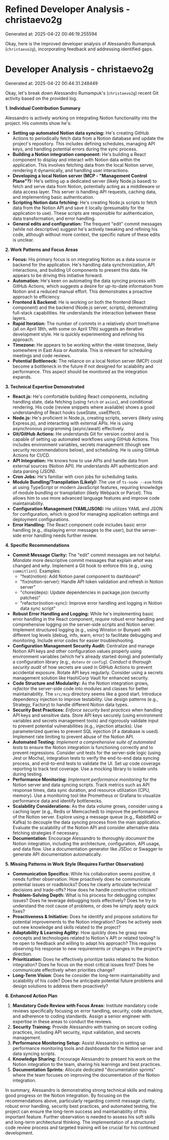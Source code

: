 # Refined Developer Analysis - christaevo2g
Generated at: 2025-04-22 00:46:19.255594

Okay, here is the improved developer analysis of Alessandro Rumampuk (`christaevo2g`), incorporating feedback and addressing identified gaps.

# Developer Analysis - christaevo2g
Generated at: 2025-04-22 00:44:31.248449

Okay, let's break down Alessandro Rumampuk's (`christaevo2g`) recent Git activity based on the provided log.

**1. Individual Contribution Summary**

Alessandro is actively working on integrating Notion functionality into the project. His commits show he's:

*   **Setting up automated Notion data syncing:** He's creating GitHub Actions to periodically fetch data from a Notion database and update the project's repository.  This includes defining schedules, managing API keys, and handling potential errors during the sync process.
*   **Building a Notion integration component:** He's building a React component to display and interact with Notion data within the application. This involves fetching data from the local Notion server, rendering it dynamically, and handling user interactions.
*   **Developing a local Notion server (MCP - "Management Control Plane"?):** He's setting up a dedicated server (likely Node.js based) to fetch and serve data from Notion, potentially acting as a middleware or data access layer. This server is handling API requests, caching data, and implementing basic authentication.
*   **Scripting Notion data fetching:** He's creating Node.js scripts to fetch data from the Notion API and save it locally (presumably for the application to use). These scripts are responsible for authentication, data transformation, and error handling.
*   **General edits and configuration:** The frequent "edit" commit messages (while not descriptive) suggest he's actively tweaking and refining his code, although without more context, the specific nature of these edits is unclear.

**2. Work Patterns and Focus Areas**

*   **Focus:** His primary focus is on integrating Notion as a data source or backend for the application. He's handling data synchronization, API interactions, and building UI components to present this data.  He appears to be driving this initiative forward.
*   **Automation:** He's keen on automating the data syncing process with GitHub Actions, which suggests a desire for up-to-date information from Notion and a reduced manual effort. This demonstrates a proactive approach to efficiency.
*   **Frontend & Backend:** He is working on both the frontend (React component) and the backend (Node.js server, scripts), demonstrating full-stack capabilities.  He understands the interaction between these layers.
*   **Rapid Iteration:** The number of commits in a relatively short timeframe (all on April 18th, with some on April 17th) suggests an iterative development style. He is quickly experimenting and refining his approach.
*   **Timezone:** He appears to be working within the `+0800` timezone, likely somewhere in East Asia or Australia. This is relevant for scheduling meetings and code reviews.
*   **Potential Bottleneck:**  The reliance on a local Notion server (MCP) could become a bottleneck in the future if not designed for scalability and performance. This aspect should be monitored as the integration expands.

**3. Technical Expertise Demonstrated**

*   **React.js:** He's comfortable building React components, including handling state, data fetching (using `fetch` or `axios`), and conditional rendering. His code (review snippets where available) shows a good understanding of React hooks (useState, useEffect).
*   **Node.js:** He's proficient in Node.js, creating scripts, servers (likely using Express.js), and interacting with external APIs. He is using asynchronous programming (async/await) effectively.
*   **Git/GitHub Actions:** He understands Git for version control and is capable of setting up automated workflows using GitHub Actions. This includes environment variables, secrets management (though see security recommendations below), and scheduling. He is using GitHub Actions for CI/CD.
*   **API Integration:** He knows how to use APIs and handle data from external sources (Notion API). He understands API authentication and data parsing (JSON).
*   **Cron Jobs:** He's familiar with cron jobs for scheduling tasks.
*   **Module Bundling/Transpilation (Likely):** The use of `ts-node --esm` hints at using TypeScript or modern JavaScript features, requiring knowledge of module bundling or transpilation (likely Webpack or Parcel). This allows him to use more advanced language features and improve code maintainability.
*   **Configuration Management (YAML/JSON):** He utilizes YAML and JSON for configuration, which is good for managing application settings and deployment configurations.
*   **Error Handling:** The React component code includes basic error handling (e.g., displaying error messages to the user), but the server-side error handling needs further review.

**4. Specific Recommendations**

*   **Commit Message Clarity:** The "edit" commit messages are not helpful. *Mandate* more descriptive commit messages that explain *what* was changed and *why*.  Implement a Git hook to enforce this (e.g., using `commitlint`). Examples:
    *   "feat(notion): Add Notion panel component to dashboard"
    *   "fix(notion-server): Handle API token validation and refresh in Notion server"
    *   "chore(deps): Update dependencies in package.json (security patches)"
    *   "refactor(notion-sync): Improve error handling and logging in Notion data sync script"
*   **Robust Error Handling and Logging:** While he's implementing basic error handling in the React component, *require* robust error handling and comprehensive logging on the server-side scripts and Notion server.  Implement structured logging (e.g., using Winston or Bunyan) with different log levels (debug, info, warn, error) to facilitate debugging and monitoring.  Include error codes for easier troubleshooting.
*   **Configuration Management Security Audit:** Centralize and manage Notion API keys and other configuration values properly using environment variables (which he's already started doing) and potentially a configuration library (e.g., `dotenv` or `config`). *Conduct a thorough security audit* of how secrets are used in GitHub Actions to prevent accidental exposure.  Rotate API keys regularly. Consider using a secrets management solution like HashiCorp Vault for enhanced security.
*   **Code Structure and Modularity:** As the Notion integration grows, *refactor* the server-side code into modules and classes for better maintainability. The `src/mcp` directory seems like a good start.  Introduce dependency injection to improve testability.  Use design patterns (e.g., Strategy, Factory) to handle different Notion data types.
*   **Security Best Practices:** *Enforce security best practices* when handling API keys and sensitive data. Store API keys securely (using environment variables and secrets management tools) and rigorously validate input to prevent potential vulnerabilities (e.g., injection attacks). Use parameterized queries to prevent SQL injection (if a database is used). Implement rate limiting to prevent abuse of the Notion API.
*   **Automated Testing:** *Implement a comprehensive suite of automated tests* to ensure the Notion integration is functioning correctly and to prevent regressions.  Consider unit tests for the server-side logic (using Jest or Mocha), integration tests to verify the end-to-end data syncing process, and end-to-end tests to validate the UI.  Set up code coverage reporting to track test coverage.  Use a mocking library to isolate units during testing.
*   **Performance Monitoring:** *Implement performance monitoring* for the Notion server and data syncing scripts. Track metrics such as API response times, data sync duration, and resource utilization (CPU, memory).  Use a monitoring tool like Prometheus or Grafana to visualize performance data and identify bottlenecks.
*   **Scalability Considerations:**  As the data volume grows, consider using a caching layer (e.g., Redis or Memcached) to improve the performance of the Notion server. Explore using a message queue (e.g., RabbitMQ or Kafka) to decouple the data syncing process from the main application. Evaluate the scalability of the Notion API and consider alternative data fetching strategies if necessary.
*   **Documentation:** Encourage Alessandro to *thoroughly document* the Notion integration, including the architecture, configuration, API usage, and data flow.  Use a documentation generator like JSDoc or Swagger to generate API documentation automatically.

**5. Missing Patterns in Work Style (Requires Further Observation)**

*   **Communication Specifics:**  While his collaboration seems positive, it needs further observation. How proactively does he communicate potential issues or roadblocks? Does he clearly articulate technical decisions and trade-offs? How does he handle constructive criticism?
*   **Problem-Solving Depth:** What is his process for debugging complex issues? Does he leverage debugging tools effectively? Does he try to understand the root cause of problems, or does he simply apply quick fixes?
*   **Proactiveness & Initiative:**  Does he identify and propose solutions for potential improvements to the Notion integration? Does he actively seek out new knowledge and skills related to the project?
*   **Adaptability & Learning Agility:** How quickly does he grasp new concepts and technologies related to Notion's API or related tooling? Is he open to feedback and willing to adapt his approach? This requires observing his response to new requirements or changes in the project's direction.
*   **Prioritization:**  Does he effectively prioritize tasks related to the Notion integration? Does he focus on the most critical issues first? Does he communicate effectively when priorities change?
*    **Long-Term Vision**: Does he consider the long-term maintainability and scalability of his code? Does he anticipate potential future problems and design solutions to address them proactively?

**6. Enhanced Action Plan**

1. **Mandatory Code Review with Focus Areas:**  Institute mandatory code reviews specifically focusing on error handling, security, code structure, and adherence to coding standards. Assign a senior engineer with expertise in these areas to conduct the reviews.
2. **Security Training:**  Provide Alessandro with training on secure coding practices, including API security, input validation, and secrets management.
3. **Performance Monitoring Setup:** Assist Alessandro in setting up performance monitoring tools and dashboards for the Notion server and data syncing scripts.
4. **Knowledge Sharing:**  Encourage Alessandro to present his work on the Notion integration to the team, sharing his learnings and best practices.
5. **Documentation Sprints:**  Allocate dedicated "documentation sprints" where the team focuses on improving the documentation of the Notion integration.

In summary, Alessandro is demonstrating strong technical skills and making good progress on the Notion integration. By focusing on the recommendations above, particularly regarding commit message clarity, robust error handling, security best practices, and automated testing, the project can ensure the long-term success and maintainability of this important feature. Further observation is needed to assess his soft skills and long-term architectural thinking. The implementation of a structured code review process and targeted training will be crucial for his continued development.
